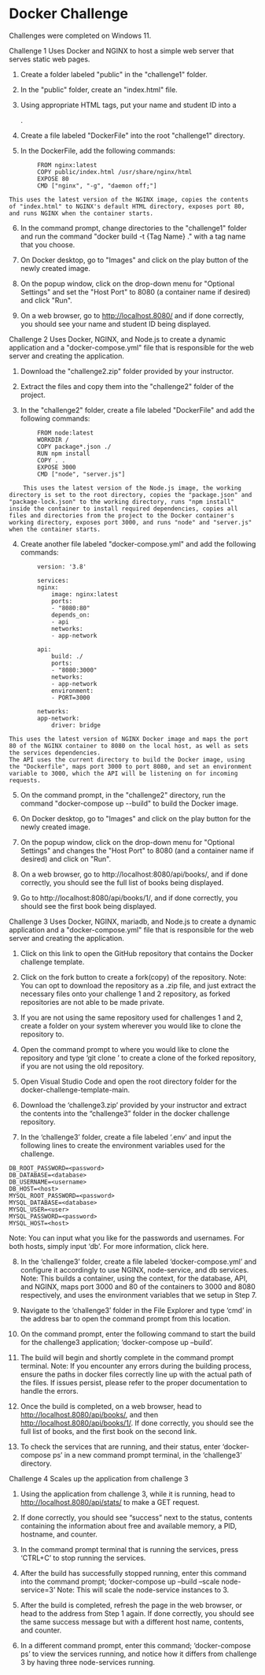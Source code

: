 # Docker Challenge

Challenges were completed on Windows 11.

Challenge 1
Uses Docker and NGINX to host a simple web server that serves static web pages.

1. Create a folder labeled "public" in the "challenge1" folder.

2. In the "public" folder, create an "index.html" file.

3. Using appropriate HTML tags, put your name and student ID into a <DIV>.

4. Create a file labeled "DockerFile" into the root "challenge1" directory.

5. In the DockerFile, add the following commands:
```
        FROM nginx:latest
        COPY public/index.html /usr/share/nginx/html
        EXPOSE 80
        CMD ["nginx", "-g", "daemon off;"]
```
    This uses the latest version of the NGINX image, copies the contents of "index.html" to NGINX's default HTML directory, exposes port 80, and runs NGINX when the container starts.

6. In the command prompt, change directories to the "challenge1" folder and run the command "docker build -t {Tag Name} ." with a tag name that you choose.

7. On Docker desktop, go to "Images" and click on the play button of the newly created image.

8. On the popup window, click on the drop-down menu for "Optional Settings" and set the "Host Port" to 8080 (a container name if desired) and click "Run".

9. On a web browser, go to http://localhost.8080/ and if done correctly, you should see your name and student ID being displayed.

Challenge 2
Uses Docker, NGINX, and Node.js to create a dynamic application and a "docker-compose.yml" file that is responsible for the web server and creating the application.

1. Download the "challenge2.zip" folder provided by your instructor.

2. Extract the files and copy them into the "challenge2" folder of the project.

3. In the "challenge2" folder, create a file labeled "DockerFile" and add the following commands:

```
        FROM node:latest
        WORKDIR /
        COPY package*.json ./
        RUN npm install
        COPY . .
        EXPOSE 3000
        CMD ["node", "server.js"]
```

        This uses the latest version of the Node.js image, the working directory is set to the root directory, copies the "package.json" and "package-lock.json" to the working directory, runs "npm install" inside the container to install required dependencies, copies all files and directories from the project to the Docker container's working directory, exposes port 3000, and runs "node" and "server.js" when the container starts.

4. Create another file labeled "docker-compose.yml" and add the following commands:

```
        version: '3.8'

        services:
        nginx:
            image: nginx:latest
            ports:
            - "8080:80"
            depends_on:
            - api
            networks:
            - app-network

        api:
            build: ./
            ports:
            - "8080:3000"
            networks:
            - app-network
            environment:
            - PORT=3000

        networks:
        app-network:
            driver: bridge
```

    This uses the latest version of NGINX Docker image and maps the port 80 of the NGINX container to 8080 on the local host, as well as sets the services dependencies.
    The API uses the current directory to build the Docker image, using the "Dockerfile", maps port 3000 to port 8080, and set an environment variable to 3000, which the API will be listening on for incoming requests.
    
5. On the command prompt, in the "challenge2" directory, run the command "docker-compose up --build" to build the Docker image.

6. On Docker desktop, go to "Images" and click on the play button for the newly created image.

7. On the popup window, click on the drop-down menu for "Optional Settings" and changes the "Host Port" to 8080 (and a container name if desired) and click on "Run".

8. On a web browser, go to http://localhost:8080/api/books/, and if done correctly, you should see the full list of books being displayed.

9. Go to http://localhost:8080/api/books/1/, and if done correctly, you should see the first book being displayed.

Challenge 3
Uses Docker, NGINX, mariadb, and Node.js to create a dynamic application and a "docker-compose.yml" file that is responsible for the web server and creating the application.

1.	Click on this link to open the GitHub repository that contains the Docker challenge template.

2.	Click on the fork button to create a fork(copy) of the repository.
Note: You can opt to download the repository as a .zip file, and just extract the necessary files onto your challenge 1 and 2 repository, as forked repositories are not able to be made private.

3.	If you are not using the same repository used for challenges 1 and 2, create a folder on your system wherever you would like to clone the repository to.

4.	Open the command prompt to where you would like to clone the repository and type ‘git clone <link to GitHub repository>’ to create a clone of the forked repository, if you are not using the old repository.

5.	Open Visual Studio Code and open the root directory folder for the docker-challenge-template-main.

6.	Download the ‘challenge3.zip’ provided by your instructor and extract the contents into the “challenge3” folder in the docker challenge repository.

7.	In the ‘challenge3’ folder, create a file labeled ‘.env’ and input the following lines to create the environment variables used for the challenge.

```
DB_ROOT_PASSWORD=<password>
DB_DATABASE=<database>
DB_USERNAME=<username>
DB_HOST=<host>
MYSQL_ROOT_PASSWORD=<password>
MYSQL_DATABASE=<database>
MYSQL_USER=<user>
MYSQL_PASSWORD=<password>
MYSQL_HOST=<host>
```

Note: You can input what you like for the passwords and usernames. For both hosts, simply input ‘db’. For more information, click here.

8.	In the ‘challenge3’ folder, create a file labeled ‘docker-compose.yml’ and configure it accordingly to use NGINX, node-service, and db services.
Note: This builds a container, using the context, for the database, API, and NGINX, maps port 3000 and 80 of the containers to 3000 and 8080 respectively, and uses the environment variables that we setup in Step 7.

9.	Navigate to the ‘challenge3’ folder in the File Explorer and type ‘cmd’ in the address bar to open the command prompt from this location.

10.	On the command prompt, enter the following command to start the build for the challenge3 application; ‘docker-compose up –build’.

11.	The build will begin and shortly complete in the command prompt terminal.
Note: If you encounter any errors during the building process, ensure the paths in docker files correctly line up with the actual path of the files. If issues persist, please refer to the proper documentation to handle the errors.

12.	Once the build is completed, on a web browser, head to http://localhost.8080/api/books/, and then http://localhost.8080/api/books/1/. If done correctly, you should see the full list of books, and the first book on the second link.

13.	To check the services that are running, and their status, enter ‘docker-compose ps’ in a new command prompt terminal, in the ‘challenge3’ directory.

Challenge 4
Scales up the application from challenge 3

1.	Using the application from challenge 3, while it is running, head to http://localhost.8080/api/stats/ to make a GET request. 

2.	If done correctly, you should see “success” next to the status, contents containing the information about free and available memory, a PID, hostname, and counter.

3.	In the command prompt terminal that is running the services, press ‘CTRL+C’ to stop running the services.

4.	After the build has successfully stopped running, enter this command into the command prompt; ‘docker-compose up –build –scale node-service=3’
Note: This will scale the node-service instances to 3.

5.	After the build is completed, refresh the page in the web browser, or head to the address from Step 1 again. If done correctly, you should see the same success message but with a different host name, contents, and counter.

6.	In a different command prompt, enter this command; ‘docker-compose ps’ to view the services running, and notice how it differs from challenge 3 by having three node-services running.